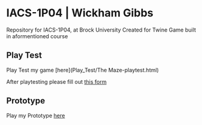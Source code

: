 # IACS-1P04 | Wickham Gibbs
Repository for IACS-1P04, at Brock University
Created for Twine Game built in aformentioned course

## Play Test

Play Test my game [here](Play_Test/The Maze-playtest.html)


After playtesting please fill out [this form](https://forms.office.com/r/TfT9LWManK)


## Prototype

Play my Prototype [here](Prototype/TheMaze-Prototype-WickhamGibbs.html)

